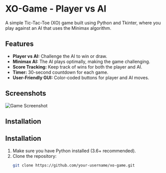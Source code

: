 # XO-Game - Player vs AI

A simple Tic-Tac-Toe (XO) game built using Python and Tkinter, where you play against an AI that uses the Minimax algorithm.

## Features

- **Player vs AI:** Challenge the AI to win or draw.
- **Minimax AI:** The AI plays optimally, making the game challenging.
- **Score Tracking:** Keep track of wins for both the player and AI.
- **Timer:** 30-second countdown for each game.
- **User-Friendly GUI:** Color-coded buttons for player and AI moves.

## Screenshots

![Game Screenshot](images/screenshot.png) 

## Installation


## Installation

1. Make sure you have Python installed (3.6+ recommended).
2. Clone the repository:
   ```bash
   git clone https://github.com/your-username/xo-game.git

